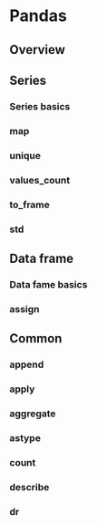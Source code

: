 # Pandas

## Overview

## Series

### Series basics

### map

### unique

### values_count

### to_frame

### std

## Data frame

### Data fame basics

### assign

## Common

### append

### apply

### aggregate

### astype

### count

### describe

### dr
